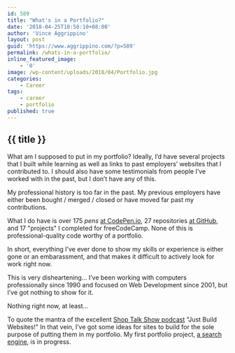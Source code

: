 ```yaml
---
id: 589
title: "What's in a Portfolio?"
date: '2018-04-25T10:50:10+08:00'
author: 'Vince Aggrippino'
layout: post
guid: 'https://www.aggrippino.com/?p=589'
permalink: /whats-in-a-portfolio/
inline_featured_image:
    - '0'
image: /wp-content/uploads/2018/04/Portfolio.jpg
categories:
    - Career
tags:
    - career
    - portfolio
published: true
---
```

## {{ title }}
What am I supposed to put in my portfolio? Ideally, I’d have several projects that I built while learning as well as links to past employers’ websites that I contributed to. I should also have some testimonials from people I’ve worked with in the past, but I don’t have any of this.

<div class="wp-block-jetpack-markdown">My professional history is too far in the past. My previous employers have either been bought / merged / closed or have moved far past my contributions.

What I do have is over 175 *pens* [at CodePen.io](https://codepen.io/VAggrippino/), 27 repositories [at GitHub](https://github.com/VAggrippino), and 17 "projects" I completed for freeCodeCamp. None of this is professional-quality code worthy of a portfolio.

In short, everything I’ve ever done to show my skills or experience is either gone or an embarassment, and that makes it difficult to actively look for work right now.

This is very disheartening… I’ve been working with computers professionally since 1990 and focused on Web Development since 2001, but I’ve got nothing to show for it.

Nothing right now, at least…

To quote the mantra of the excellent [Shop Talk Show podcast](https://shoptalkshow.com/) "Just Build Websites!" In that vein, I’ve got some ideas for sites to build for the sole purpose of putting them in my portfolio. My first portfolio project, [a search engine](https://github.com/VAggrippino/findIt), is in progress.

</div>